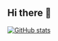 ## Hi there 👋

[![GitHub stats](https://github-readme-stats.vercel.app/api?username=arktetra&show_icons=true&theme=tokyonight)](https://github.com/anuraghazra/github-readme-stats)

<!--
**Arktetra/arktetra** is a ✨ _special_ ✨ repository because its `README.md` (this file) appears on your GitHub profile.

Here are some ideas to get you started:

- 🔭 I’m currently working on ...
- 🌱 I’m currently learning ...
- 👯 I’m looking to collaborate on ...
- 🤔 I’m looking for help with ...
- 💬 Ask me about ...
- 📫 How to reach me: ...
- 😄 Pronouns: ...
- ⚡ Fun fact: ...
-->
